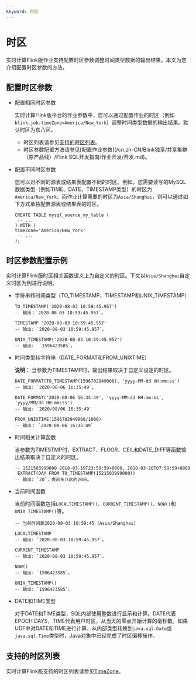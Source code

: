 ```yaml
---
keyword: 时区
---
```


# 时区

实时计算Flink版作业支持配置时区参数调整时间类型数据的输出结果。本文为您介绍配置时区参数的方法。

## 配置时区参数

-   配置相同时区参数

    实时计算Flink版平台的作业参数中，您可以通过配置作业的时区（例如`blink.job.timeZone=America/New_York`）调整时间类型数据的输出结果。默认时区为东八区。

    -   时区列表请参见[支持的时区列表](#section_srl_rsf_5fb)。
    -   时区参数配置方法请参见[配置作业参数](/cn.zh-CN/Blink独享/共享集群（原产品线）/Flink SQL开发指南/作业开发/开发.md)。
-   配置不同时区参数

    您可以对不同的源表或结果表配置不同的时区。例如，您需要读写的MySQL数据类型（例如TIME、DATE、TIMESTAMP类型）的时区为`America/New_York`，而作业计算需要的时区为`Asia/Shanghai`，则可以通过如下方式单独配置源表或结果表的时区。

    ```
    CREATE TABLE mysql_source_my_table (
     -- ... 
    ) WITH ( 
    timeZone='America/New_York'
     -- ... 
    );
    ```


## 时区参数配置示例

实时计算Flink版时区相关函数语义上为自定义的时区。下文以`Asia/Shanghai`自定义时区为例进行说明。

-   字符串转时间类型（TO\_TIMESTAMP、TIMESTAMP和UNIX\_TIMESTAMP）

    ```
    TO_TIMESTAMP('2020-08-03 10:59:45.957')
    -- 输出：`2020-08-03 10:59:45.957`。
    
    TIMESTAMP '2020-08-03 10:59:45.957'
    -- 输出: `2020-08-03 10:59:45.957`。
    
    UNIX_TIMESTAMP('2020-08-03 10:59:45.957')
    -- 输出:  `1596423585`。
    ```

-   时间类型转字符串（DATE\_FORMAT和FROM\_UNIXTIME）

    **说明：** 当参数​为TIMESTAMP时，输出结果取决于自定义设定的时区。

    ```
    DATE_FORMAT(TO_TIMESTAMP(1596702949000), 'yyyy-MM-dd HH:mm:ss') 
    -- 输出: `2020-08-06 16:35:49`。
    
    DATE_FORMAT('2020-08-06 16:35:49', 'yyyy-MM-dd HH:mm:ss', 'yyyy/MM/dd HH:mm:ss') 
    -- 输出: `2020/08/06 16:35:49` 
    
    FROM_UNIXTIME(1596702949000/1000) 
    -- 输出： `2020-08-06 16:35:49`
    ```

-   时间相关计算函数

    当参数​为TIMESTMP时，EXTRACT、FLOOR、CEIL和DATE\_DIFF等函数输出结果取决于自定义的时区。

    ```
    -- 1521503999000 2018-03-19T23:59:59+0000, 2018-03-20T07:59:59+0800
     EXTRACT(DAY FROM TO_TIMESTAMP(1521503999000)) 
    -- 输出: `20`，表示东八区的20日。
    ```

-   当前时间函数

    当前时间函数包括`LOCALTIMESTAMP()`、`CURRENT_TIMESTAMP()`、`NOW()`和`UNIX_TIMESTAMP()`等。

    ```
    -- 当前时间是2020-08-03 10:59:45 (Asia/Shanghai) 
    
    LOCALTIMESTAMP
    -- 输出: `2020-08-03 10:59:45.957`。 
    
    CURRENT_TIMESTAMP
    -- 输出: `2020-08-03 10:59:45.957`。 
    
    NOW()
    -- 输出: `1596423585`。 
    
    UNIX_TIMESTAMP()
    -- 输出: `1596423585`。
    ```

-   DATE和TIME类型

    对于DATE和TIME类型，SQL内部使用整数进行显示和计算。DATE代表EPOCH DAYS，TIME代表用户时区，从当天的零点开始计算的毫秒数。如果UDF中对DATE和TIME进行计算，从内部类型转换到`java.sql.Date`或`java.sql.Time`类型时，Java对象中已经完成了时区偏移操作。


## 支持的时区列表

实时计算Flink版支持的时区列表请参见[TimeZone](http://docs-aliyun.cn-hangzhou.oss.aliyun-inc.com/assets/attach/130174/cn_zh/1565675309038/TimeZone.txt)。

